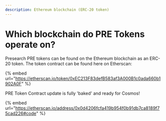 ```yaml
---
description: Ethereum blockchain (ERC-20 token)
---
```


# Which blockchain do PRE Tokens operate on?

Presearch PRE tokens can be found on the Ethereum blockchain as an ERC-20 token. The token contract can be found here on Etherscan:&#x20;

{% embed url="https://etherscan.io/token/0xEC213F83defB583af3A000B1c0ada660b1902A0F" %}

PRE Token Contract update is fully 'baked' and ready for Cosmos!

{% embed url="https://etherscan.io/address/0x0d4206fcfa419b954f0b91db7ca8189f75cad226#code" %}
